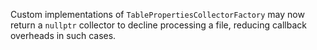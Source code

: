 Custom implementations of `TablePropertiesCollectorFactory` may now return a `nullptr` collector to decline processing a file, reducing callback overheads in such cases.
